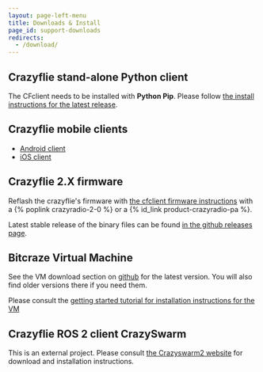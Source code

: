 ```yaml
---
layout: page-left-menu
title: Downloads & Install
page_id: support-downloads
redirects:
  - /download/
---
```


## Crazyflie stand-alone Python client

The CFclient needs to be installed with **Python Pip**. Please follow [the install instructions for the latest release](/documentation/repository/crazyflie-clients-python/master/installation/install/#installing-from-latest-release).

## Crazyflie mobile clients

* [Android client](https://play.google.com/store/apps/details?id=se.bitcraze.crazyfliecontrol2)
* [iOS client](https://itunes.apple.com/us/app/crazyflie-2.0/id946151480)

## Crazyflie 2.X firmware

Reflash the crazyflie's firmware with [the cfclient firmware instructions](/documentation/repository/crazyflie-clients-python/master/userguides/userguide_client/#firmware-upgrade) with a {% poplink crazyradio-2-0 %} or a {% id_link product-crazyradio-pa %}.

Latest stable release of the binary files can be found
[in the github releases page](https://github.com/bitcraze/crazyflie-release/releases "GitHub releases for crazyflie-firmware").

## Bitcraze Virtual Machine

See the VM download section on [github](https://github.com/bitcraze/bitcraze-vm/releases/)
for the latest version. You will also find older versions there if you need them.

Please consult the [getting started tutorial for installation instructions for the VM](/documentation/tutorials/getting-started-with-crazyflie-2-x/#inst-virtualmachine)

## Crazyflie ROS 2 client CrazySwarm

This is an external project. Please consult [the Crazyswarm2 website](https://imrclab.github.io/crazyswarm2/) for download and installation instructions.
